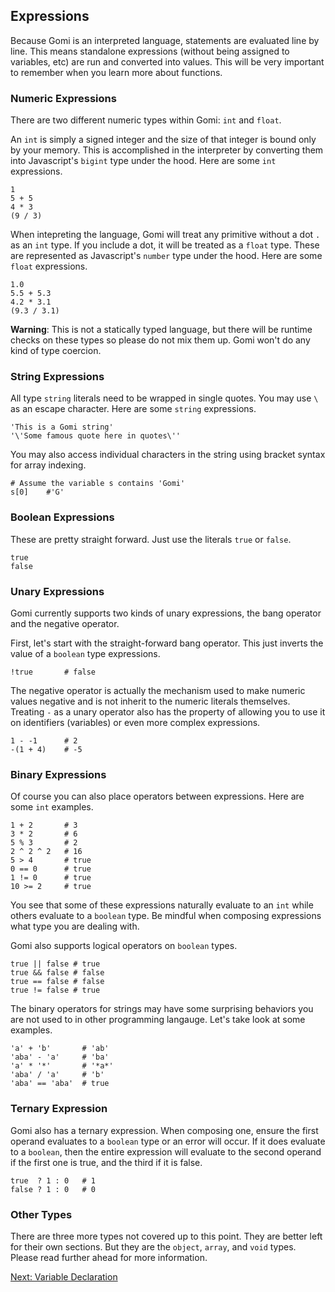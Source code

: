 ## Expressions

Because Gomi is an interpreted language, statements are evaluated line by line. This means standalone expressions (without being assigned to variables, etc) are run and converted into values. This will be very important to remember when you learn more about functions.

### Numeric Expressions

There are two different numeric types within Gomi: `int` and `float`. 

An `int` is simply a signed integer and the size of that integer is bound only by your memory. This is accomplished in the interpreter by converting them into Javascript's `bigint` type under the hood. Here are some `int` expressions.

```
1
5 + 5
4 * 3
(9 / 3)
```

When intepreting the language, Gomi will treat any primitive without a dot `.` as an `int` type. If you include a dot, it will be treated as a `float` type. These are represented as Javascript's `number` type under the hood. Here are some `float` expressions.

```
1.0
5.5 + 5.3
4.2 * 3.1
(9.3 / 3.1)
```

**Warning**: This is not a statically typed language, but there will be runtime checks on these types so please do not mix them up. Gomi won't do any kind of type coercion.

### String Expressions

All type `string` literals need to be wrapped in single quotes. You may use `\` as an escape character. Here are some `string` expressions.

```
'This is a Gomi string'
'\'Some famous quote here in quotes\''
```
You may also access individual characters in the string using bracket syntax for array indexing.

```
# Assume the variable s contains 'Gomi'
s[0]    #'G'
```

### Boolean Expressions

These are pretty straight forward. Just use the literals `true` or `false`.

```
true
false
```
### Unary Expressions

Gomi currently supports two kinds of unary expressions, the bang operator and the negative operator. 

First, let's start with the straight-forward bang operator. This just inverts the value of a `boolean` type expressions.

```
!true       # false
```

The negative operator is actually the mechanism used to make numeric values negative and is not inherit to the numeric literals themselves. Treating `-` as a unary operator also has the property of allowing you to use it on identifiers (variables) or even more complex expressions.

```
1 - -1      # 2
-(1 + 4)    # -5
```

### Binary Expressions

Of course you can also place operators between expressions. Here are some `int` examples.

```
1 + 2       # 3
3 * 2       # 6
5 % 3       # 2
2 ^ 2 ^ 2   # 16
5 > 4       # true
0 == 0      # true
1 != 0      # true
10 >= 2     # true
```
You see that some of these expressions naturally evaluate to an `int` while others evaluate to a `boolean` type. Be mindful when composing expressions what type you are dealing with.

Gomi also supports logical operators on `boolean` types.

```
true || false # true
true && false # false
true == false # false
true != false # true
```

The binary operators for strings may have some surprising behaviors you are not used to in other programming langauge. Let's take look at some examples.

```
'a' + 'b'       # 'ab'
'aba' - 'a'     # 'ba'
'a' * '*'       # '*a*'
'aba' / 'a'     # 'b'
'aba' == 'aba'  # true
```

### Ternary Expression

Gomi also has a ternary expression. When composing one, ensure the first operand evaluates to a `boolean` type or an error will occur. If it does evaluate to a `boolean`, then the entire expression will evaluate to the second operand if the first one is true, and the third if it is false.

```
true  ? 1 : 0   # 1
false ? 1 : 0   # 0
```

### Other Types

There are three more types not covered up to this point. They are better left for their own sections. But they are the `object`, `array`, and `void` types. Please read further ahead for more information.

[Next: Variable Declaration](./variable-declaration.md)
